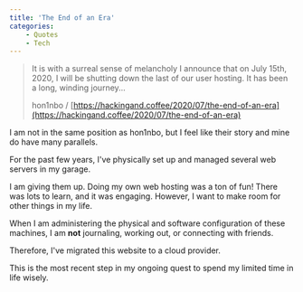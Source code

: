 ```yaml
---
title: 'The End of an Era'
categories:
    - Quotes
    - Tech
---
```


> It is with a surreal sense of melancholy I announce that on July 15th, 2020, I will be shutting down the last of our user hosting. It has been a long, winding journey...
> 
> hon1nbo / [https://hackingand.coffee/2020/07/the-end-of-an-era](https://hackingand.coffee/2020/07/the-end-of-an-era)

I am not in the same position as hon1nbo, but I feel like their story and mine do have many parallels.

For the past few years, I've physically set up and managed several web servers in my garage.

I am giving them up. Doing my own web hosting was a ton of fun! There was lots to learn, and it was engaging. However, I want to make room for other things in my life.

When I am administering the physical and software configuration of these machines, I am **not** journaling, working out, or connecting with friends.

Therefore, I've migrated this website to a cloud provider.

This is the most recent step in my ongoing quest to spend my limited time in life wisely.
